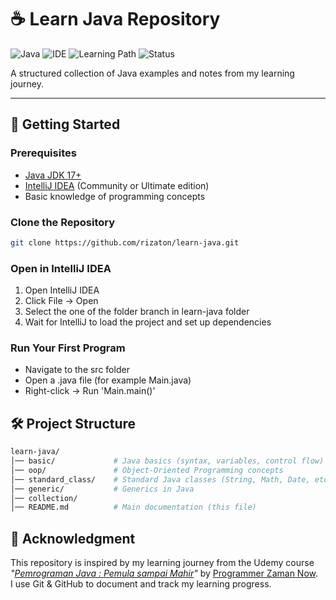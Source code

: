 # ☕ Learn Java Repository

![Java](https://img.shields.io/badge/Language-Java-orange)
![IDE](https://img.shields.io/badge/IDE-IntelliJ%20IDEA-blue)
![Learning Path](https://img.shields.io/badge/Beginner_to_Proficient-success)
![Status](https://img.shields.io/badge/Status-In%20Progress-yellow)

A structured collection of Java examples and notes from my learning journey.

---

## 🚀 Getting Started

### Prerequisites

- [Java JDK 17+](https://www.oracle.com/java/technologies/javase-jdk17-downloads.html)
- [IntelliJ IDEA](https://www.jetbrains.com/idea/) (Community or Ultimate edition)
- Basic knowledge of programming concepts

### Clone the Repository

```bash
git clone https://github.com/rizaton/learn-java.git
```

### Open in IntelliJ IDEA

1. Open IntelliJ IDEA
2. Click File → Open
3. Select the one of the folder branch in learn-java folder
4. Wait for IntelliJ to load the project and set up dependencies

### Run Your First Program

- Navigate to the src folder
- Open a .java file (for example Main.java)
- Right-click → Run 'Main.main()'

## 🛠️ Project Structure

```graphql
learn-java/
│── basic/             # Java basics (syntax, variables, control flow)
│── oop/               # Object-Oriented Programming concepts
│── standard_class/    # Standard Java classes (String, Math, Date, etc.)
│── generic/           # Generics in Java
│── collection/
│── README.md          # Main documentation (this file)
```

## 🙏 Acknowledgment

This repository is inspired by my learning journey from the Udemy course _"[Pemrograman Java : Pemula sampai Mahir](https://www.udemy.com/course/pemrograman-java-pemula-sampai-mahir)"_ by [Programmer Zaman Now](https://github.com/ProgrammerZamanNow).  
I use Git & GitHub to document and track my learning progress.
